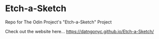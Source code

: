 # Etch-a-Sketch

Repo for The Odin Project's "Etch-a-Sketch" Project

Check out the website here... https://datngonyc.github.io/Etch-a-Sketch/
